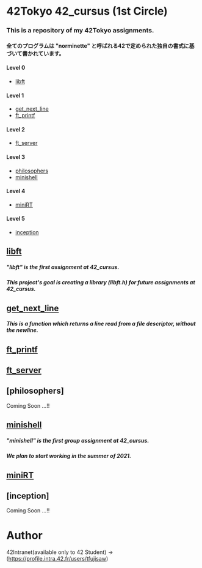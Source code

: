 # 42Tokyo 42_cursus (1st Circle)

### This is a repository of my 42Tokyo assignments.
#### 全てのプログラムは "norminette" と呼ばれる42で定められた独自の書式に基づいて書かれています。

#### Level 0
* [libft](#libft)

#### Level 1
* [get_next_line](#get_next_line)
* [ft_printf](#ft_printf)

#### Level 2
* [ft_server](#ft_server)

#### Level 3
* [philosophers](#philosophers)
* [minishell](#minishell)

#### Level 4
* [miniRT](#miniRT)

#### Level 5
* [inception](#inception)

## [libft](https://github.com/efefish/42C_L00-Libft)

##### "libft" is the first assignment at 42_cursus.

##### This project's goal is creating a library (libft.h) for future assignments at 42_cursus.

## [get_next_line](https://github.com/efefish/42C_L01-get_next_line)

##### This is a function which returns a line read from a file descriptor, without the newline.

## [ft_printf](https://github.com/efefish/42C_L01-ft_printf)



## [ft_server](https://github.com/efefish/42C_L02-ft_server)



## [philosophers] <!-- (https://github.com/efefish/42C_L03-philosophers) -->

Coming Soon ...!!

## [minishell](https://github.com/mu-san-dayo/minishell)

##### "minishell" is the first group assignment at 42_cursus.
##### We plan to start working in the summer of 2021.

## [miniRT](https://github.com/efefish/42C_L04-miniRT)



## [inception] <!-- (https://github.com/efefish/42C_L05-inception) -->

Coming Soon ...!!

# Author
42Intranet(available only to 42 Student)
->(https://profile.intra.42.fr/users/tfujisaw)
